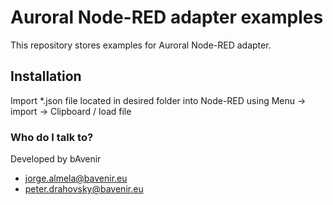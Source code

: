 # Auroral Node-RED adapter examples

This repository stores examples for Auroral Node-RED adapter.

## Installation
Import *.json file located in desired folder into Node-RED using Menu -> import -> Clipboard / load file


### Who do I talk to? ###

Developed by bAvenir

* jorge.almela@bavenir.eu
* peter.drahovsky@bavenir.eu